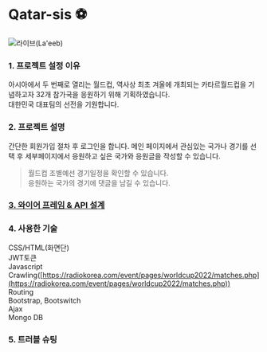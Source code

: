 # Qatar-sis ⚽
![라이브(La'eeb)](https://w.namu.la/s/49453bddebf913628d757ba302ac0e601d3377afb6f07b13ea001761aec4c4fbffff35c9da2016e975419c0ed1c03d011545c82b35144a99330aeea652656dfa0e5bd6b17f59268f65054f31ae40116dce4981a60755e5fe66b80c0c36feb522ae18d7383658819cf9c8a15171c7e237)
### 1. 프로젝트 설정 이유
아시아에서 두 번째로 열리는 월드컵, 역사상 최초 겨울에 개최되는 카타르월드컵을 기념하고자 32개 참가국을 응원하기 위해 기획하였습니다.  
대한민국 대표팀의 선전을 기원합니다.


### 2. 프로젝트 설명
간단한 회원가입 절차 후 로그인을 합니다. 메인 페이지에서 관심있는 국가나 경기를 선택 후 세부페이지에서 응원하고 싶은 국가와 응원글을 작성할 수 있습니다.

> 월드컵 조별예선 경기일정을 확인할 수 있습니다.  
> 응원하는 국가의 경기에 댓글을 남길 수 있습니다.


### [3. 와이어 프레임 & API 설계](https://www.notion.so/2-1-Mini-Project-eb4f6367a5e74ccf891f2bf336e21112)


### 4. 사용한 기술
 CSS/HTML(화면단)  
 JWT토큰  
 Javascript  
 Crawling([https://radiokorea.com/event/pages/worldcup2022/matches.php](https://radiokorea.com/event/pages/worldcup2022/matches.php))  
 Routing  
 Bootstrap, Bootswitch  
 Ajax  
 Mongo DB  


 ### 5. 트러블 슈팅
 





